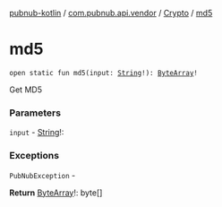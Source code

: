 [pubnub-kotlin](../../index.md) / [com.pubnub.api.vendor](../index.md) / [Crypto](index.md) / [md5](./md5.md)

# md5

`open static fun md5(input: `[`String`](https://kotlinlang.org/api/latest/jvm/stdlib/kotlin/-string/index.html)`!): `[`ByteArray`](https://kotlinlang.org/api/latest/jvm/stdlib/kotlin/-byte-array/index.html)`!`

Get MD5

### Parameters

`input` - [String](https://kotlinlang.org/api/latest/jvm/stdlib/kotlin/-string/index.html)!:

### Exceptions

`PubNubException` -

**Return**
[ByteArray](https://kotlinlang.org/api/latest/jvm/stdlib/kotlin/-byte-array/index.html)!: byte[]

